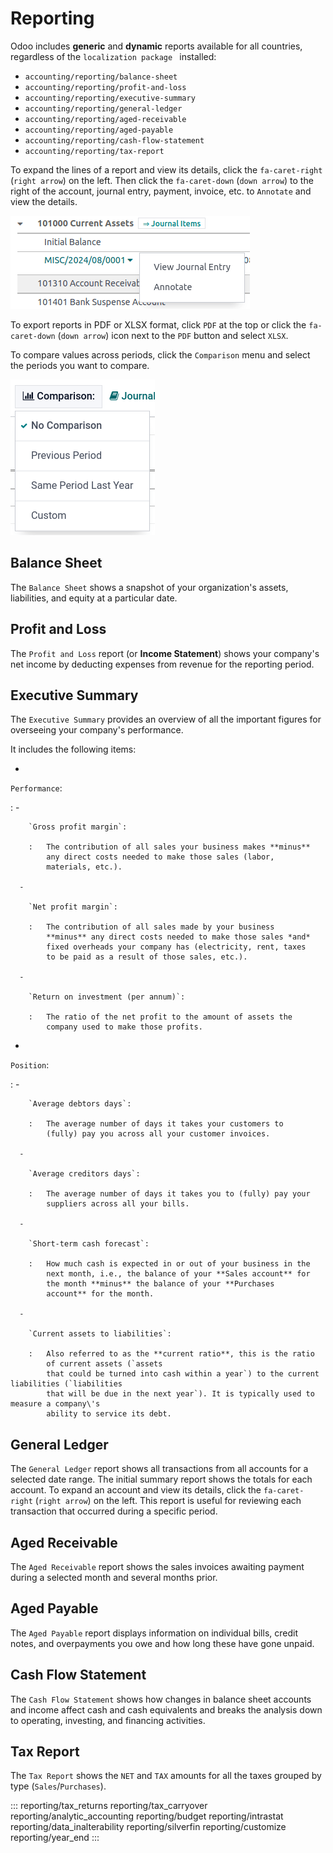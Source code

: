 # Reporting

Odoo includes **generic** and **dynamic** reports available for all
countries, regardless of the
`localization package ` installed:

- `accounting/reporting/balance-sheet`
- `accounting/reporting/profit-and-loss`
- `accounting/reporting/executive-summary`
- `accounting/reporting/general-ledger`
- `accounting/reporting/aged-receivable`
- `accounting/reporting/aged-payable`
- `accounting/reporting/cash-flow-statement`
- `accounting/reporting/tax-report`

To expand the lines of a report and view its details, click the
`fa-caret-right`
(`right arrow`) on the left. Then
click the `fa-caret-down`
(`down arrow`) to the right of the
account, journal entry, payment, invoice, etc. to
`Annotate` and view the details.

![Annotate reports.](reporting/reporting-annotate.png)

To export reports in PDF or XLSX format, click `PDF` at the top or click the
`fa-caret-down`
(`down arrow`) icon next to the
`PDF` button and select
`XLSX`.

To compare values across periods, click the
`Comparison` menu and select the
periods you want to compare.

![Comparison menu to compare time periods.](reporting/reporting-comparison.png)

## Balance Sheet 

The `Balance Sheet` shows a snapshot
of your organization\'s assets, liabilities, and equity at a particular
date.

## Profit and Loss 

The `Profit and Loss` report (or
**Income Statement**) shows your company\'s net income by deducting
expenses from revenue for the reporting period.

## Executive Summary 

The `Executive Summary` provides an
overview of all the important figures for overseeing your company\'s
performance.

It includes the following items:

- 

  `Performance`:

  :   - 

        `Gross profit margin`:

        :   The contribution of all sales your business makes **minus**
            any direct costs needed to make those sales (labor,
            materials, etc.).

      - 

        `Net profit margin`:

        :   The contribution of all sales made by your business
            **minus** any direct costs needed to make those sales *and*
            fixed overheads your company has (electricity, rent, taxes
            to be paid as a result of those sales, etc.).

      - 

        `Return on investment (per annum)`:

        :   The ratio of the net profit to the amount of assets the
            company used to make those profits.

- 

  `Position`:

  :   - 

        `Average debtors days`:

        :   The average number of days it takes your customers to
            (fully) pay you across all your customer invoices.

      - 

        `Average creditors days`:

        :   The average number of days it takes you to (fully) pay your
            suppliers across all your bills.

      - 

        `Short-term cash forecast`:

        :   How much cash is expected in or out of your business in the
            next month, i.e., the balance of your **Sales account** for
            the month **minus** the balance of your **Purchases
            account** for the month.

      - 

        `Current assets to liabilities`:

        :   Also referred to as the **current ratio**, this is the ratio
            of current assets (`assets
            that could be turned into cash within a year`) to the current liabilities (`liabilities
            that will be due in the next year`). It is typically used to measure a company\'s
            ability to service its debt.

## General Ledger 

The `General Ledger` report shows all
transactions from all accounts for a selected date range. The initial
summary report shows the totals for each account. To expand an account
and view its details, click the `fa-caret-right` (`right arrow`) on the
left. This report is useful for reviewing each transaction that occurred
during a specific period.

## Aged Receivable 

The `Aged Receivable` report shows
the sales invoices awaiting payment during a selected month and several
months prior.

## Aged Payable 

The `Aged Payable` report displays
information on individual bills, credit notes, and overpayments you owe
and how long these have gone unpaid.

## Cash Flow Statement 

The `Cash Flow Statement` shows how
changes in balance sheet accounts and income affect cash and cash
equivalents and breaks the analysis down to operating, investing, and
financing activities.

## Tax Report 

The `Tax Report` shows the
`NET` and `TAX` amounts for all the taxes grouped by type
(`Sales`/`Purchases`).

::: 
reporting/tax_returns reporting/tax_carryover
reporting/analytic_accounting reporting/budget reporting/intrastat
reporting/data_inalterability reporting/silverfin reporting/customize
reporting/year_end
:::
